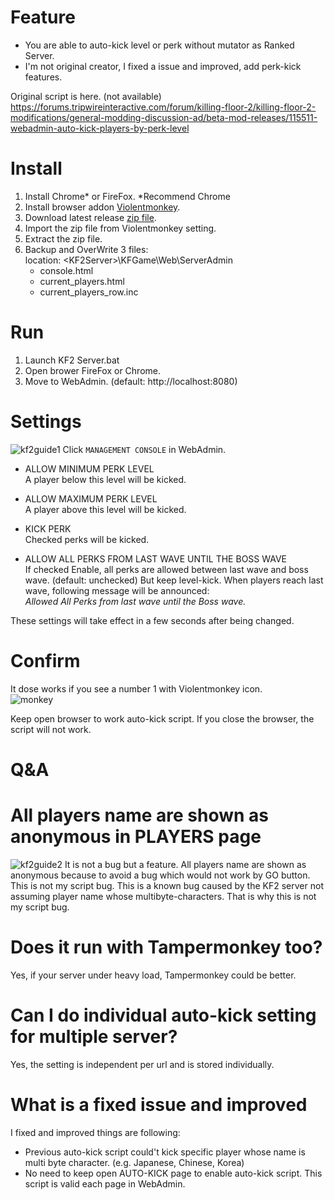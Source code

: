 # Feature

* You are able to auto-kick level or perk without mutator as Ranked Server.
* I'm not original creator, I fixed a issue and improved, add perk-kick features.  

Original script is here. (not available)  
https://forums.tripwireinteractive.com/forum/killing-floor-2/killing-floor-2-modifications/general-modding-discussion-ad/beta-mod-releases/115511-webadmin-auto-kick-players-by-perk-level

# Install

1. Install Chrome* or FireFox. *Recommend Chrome
2. Install browser addon [Violentmonkey](https://chrome.google.com/webstore/detail/violentmonkey/jinjaccalgkegednnccohejagnlnfdag).
3. Download latest release [zip file](https://github.com/BEROCHLU/kf2-autokick-level-and-perk/releases).
4. Import the zip file from Violentmonkey setting.
5. Extract the zip file.
6. Backup and OverWrite 3 files:  
location: \<KF2Server\>\KFGame\Web\ServerAdmin
    * console.html
    * current_players.html
    * current_players_row.inc

# Run

1. Launch KF2 Server.bat
2. Open brower FireFox or Chrome.
3. Move to WebAdmin. (default: http://localhost:8080)  

# Settings
![kf2guide1](https://user-images.githubusercontent.com/42054433/86207426-7da42d00-bba9-11ea-8ff2-bd9d48e8ec7b.png)
Click `MANAGEMENT CONSOLE` in WebAdmin.
* ALLOW MINIMUM PERK LEVEL  
A player below this level will be kicked.

* ALLOW MAXIMUM PERK LEVEL  
A player above this level will be kicked.

* KICK PERK  
Checked perks will be kicked.

* ALLOW ALL PERKS FROM LAST WAVE UNTIL THE BOSS WAVE  
If checked Enable, all perks are allowed between last wave and boss wave. (default: unchecked)
But keep level-kick. When players reach last wave, following message will be announced:  
_Allowed All Perks from last wave until the Boss wave._

These settings will take effect in a few seconds after being changed.

# Confirm

It dose works if you see a number 1 with Violentmonkey icon.  
![monkey](https://user-images.githubusercontent.com/42054433/86208261-269f5780-bbab-11ea-9413-efc7c36ba9db.JPG)

Keep open browser to work auto-kick script. If you close the browser, the script will not work.

# Q&A

# All players name are shown as anonymous in PLAYERS page

![kf2guide2](https://user-images.githubusercontent.com/42054433/86207878-72053600-bbaa-11ea-8d57-5e7614bec9cd.png)
It is not a bug but a feature. All players name are shown as anonymous because to avoid a bug which would not work by GO button. This is not my script bug. This is a known bug caused by the KF2 server not assuming player name whose multibyte-characters. That is why this is not my script bug.

# Does it run with Tampermonkey too?

Yes, if your server under heavy load, Tampermonkey could be better.

# Can I do individual auto-kick setting for multiple server?	

Yes, the setting is independent per url and is stored individually.

# What is a fixed issue and improved

I fixed and improved things are following:

* Previous auto-kick script could't kick specific player whose name is multi byte character. (e.g. Japanese, Chinese, Korea)  
* No need to keep open AUTO-KICK page to enable auto-kick script. This script is valid each page in WebAdmin.

